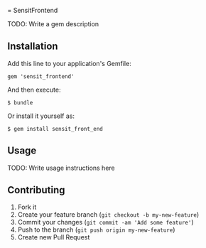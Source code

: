 = SensitFrontend

TODO: Write a gem description

## Installation

Add this line to your application's Gemfile:

    gem 'sensit_frontend'

And then execute:

    $ bundle

Or install it yourself as:

    $ gem install sensit_front_end

## Usage

TODO: Write usage instructions here

## Contributing

1. Fork it
2. Create your feature branch (`git checkout -b my-new-feature`)
3. Commit your changes (`git commit -am 'Add some feature'`)
4. Push to the branch (`git push origin my-new-feature`)
5. Create new Pull Request
